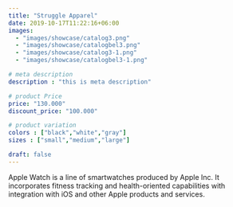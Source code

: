 ```yaml
---
title: "Struggle Apparel"
date: 2019-10-17T11:22:16+06:00
images: 
  - "images/showcase/catalog3.png"
  - "images/showcase/catalogbel3.png"
  - "images/showcase/catalog3-1.png"
  - "images/showcase/catalogbel3-1.png"

# meta description
description : "this is meta description"

# product Price
price: "130.000"
discount_price: "100.000"

# product variation
colors : ["black","white","gray"]
sizes : ["small","medium","large"]

draft: false
---
```


Apple Watch is a line of smartwatches produced by Apple Inc. It incorporates fitness tracking and health-oriented capabilities with integration with iOS and other Apple products and services.
